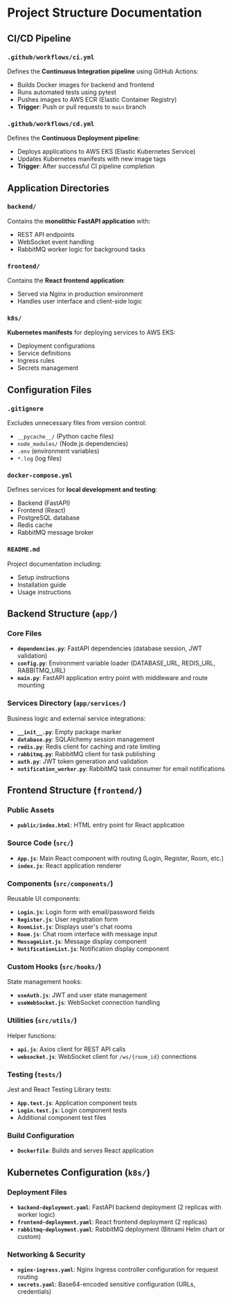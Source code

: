 # Project Structure Documentation

## CI/CD Pipeline

### `.github/workflows/ci.yml`
Defines the **Continuous Integration pipeline** using GitHub Actions:
- Builds Docker images for backend and frontend
- Runs automated tests using pytest
- Pushes images to AWS ECR (Elastic Container Registry)
- **Trigger**: Push or pull requests to `main` branch

### `.github/workflows/cd.yml`
Defines the **Continuous Deployment pipeline**:
- Deploys applications to AWS EKS (Elastic Kubernetes Service)
- Updates Kubernetes manifests with new image tags
- **Trigger**: After successful CI pipeline completion

## Application Directories

### `backend/`
Contains the **monolithic FastAPI application** with:
- REST API endpoints
- WebSocket event handling
- RabbitMQ worker logic for background tasks

### `frontend/`
Contains the **React frontend application**:
- Served via Nginx in production environment
- Handles user interface and client-side logic

### `k8s/`
**Kubernetes manifests** for deploying services to AWS EKS:
- Deployment configurations
- Service definitions
- Ingress rules
- Secrets management

## Configuration Files

### `.gitignore`
Excludes unnecessary files from version control:
- `__pycache__/` (Python cache files)
- `node_modules/` (Node.js dependencies)
- `.env` (environment variables)
- `*.log` (log files)

### `docker-compose.yml`
Defines services for **local development and testing**:
- Backend (FastAPI)
- Frontend (React)
- PostgreSQL database
- Redis cache
- RabbitMQ message broker

### `README.md`
Project documentation including:
- Setup instructions
- Installation guide
- Usage instructions

## Backend Structure (`app/`)

### Core Files
- **`dependencies.py`**: FastAPI dependencies (database session, JWT validation)
- **`config.py`**: Environment variable loader (DATABASE_URL, REDIS_URL, RABBITMQ_URL)
- **`main.py`**: FastAPI application entry point with middleware and route mounting

### Services Directory (`app/services/`)
Business logic and external service integrations:

- **`__init__.py`**: Empty package marker
- **`database.py`**: SQLAlchemy session management
- **`redis.py`**: Redis client for caching and rate limiting
- **`rabbitmq.py`**: RabbitMQ client for task publishing
- **`auth.py`**: JWT token generation and validation
- **`notification_worker.py`**: RabbitMQ task consumer for email notifications

## Frontend Structure (`frontend/`)

### Public Assets
- **`public/index.html`**: HTML entry point for React application

### Source Code (`src/`)
- **`App.js`**: Main React component with routing (Login, Register, Room, etc.)
- **`index.js`**: React application renderer

### Components (`src/components/`)
Reusable UI components:
- **`Login.js`**: Login form with email/password fields
- **`Register.js`**: User registration form
- **`RoomList.js`**: Displays user's chat rooms
- **`Room.js`**: Chat room interface with message input
- **`MessageList.js`**: Message display component
- **`NotificationList.js`**: Notification display component

### Custom Hooks (`src/hooks/`)
State management hooks:
- **`useAuth.js`**: JWT and user state management
- **`useWebSocket.js`**: WebSocket connection handling

### Utilities (`src/utils/`)
Helper functions:
- **`api.js`**: Axios client for REST API calls
- **`websocket.js`**: WebSocket client for `/ws/{room_id}` connections

### Testing (`tests/`)
Jest and React Testing Library tests:
- **`App.test.js`**: Application component tests
- **`Login.test.js`**: Login component tests
- Additional component test files

### Build Configuration
- **`Dockerfile`**: Builds and serves React application

## Kubernetes Configuration (`k8s/`)

### Deployment Files
- **`backend-deployment.yaml`**: FastAPI backend deployment (2 replicas with worker logic)
- **`frontend-deployment.yaml`**: React frontend deployment (2 replicas)
- **`rabbitmq-deployment.yaml`**: RabbitMQ deployment (Bitnami Helm chart or custom)

### Networking & Security
- **`nginx-ingress.yaml`**: Nginx Ingress controller configuration for request routing
- **`secrets.yaml`**: Base64-encoded sensitive configuration (URLs, credentials)